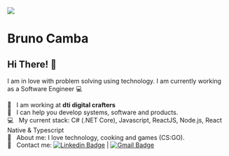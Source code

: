 <img width="auto" src="https://media-exp1.licdn.com/dms/image/C5616AQEUTshmyZdobQ/profile-displaybackgroundimage-shrink_350_1400/0?e=1602115200&v=beta&t=7wzdSm-ZITgt8f0zD1ljHvOYTBPyWtS8KNbuu_L29-4">

# Bruno Camba

## Hi There! 👋
I am in love with problem solving using technology.
I am currently working as a Software Engineer :computer:

 :rocket:  &nbsp; I am working at **dti digital crafters**
 <br/> :purple_heart: &nbsp; I can help you develop systems, software and products.
 <br/> :computer: &nbsp; My current stack: C# (.NET Core), Javascript, ReactJS, Node.js, React Native & Typescript
 <br/> 💬  &nbsp; About me: I love technology, cooking and games (CS:GO).
 <br/> :email: &nbsp; Contact me: [![Linkedin Badge](https://img.shields.io/badge/-BrunoCamba-blue?style=flat-square&logo=Linkedin&logoColor=white&link=https://www.linkedin.com/in/brunocamba/)](https://www.linkedin.com/in/brunocamba/) 
| 
[![Gmail Badge](https://img.shields.io/badge/-brunocamba@gmail.com-c14438?style=flat-square&logo=Gmail&logoColor=white&link=mailto:brunocamba@gmail.com)](mailto:brunocamba@gmail.com)
